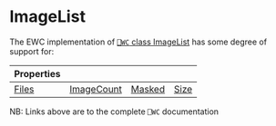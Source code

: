 # ImageList

The EWC implementation of [`⎕WC` class ImageList](https://help.dyalog.com/19.0/index.htm#GUI/Objects/ImageList.htm) has some degree of support for:

| Properties|  |  |  |
|--|--|--|--|
 |  [Files](https://help.dyalog.com/19.0/index.htm#GUI/Properties/Files.htm)  |  [ImageCount](https://help.dyalog.com/19.0/index.htm#GUI/Properties/ImageCount.htm)  |  [Masked](https://help.dyalog.com/19.0/index.htm#GUI/Properties/Masked.htm)  |  [Size](https://help.dyalog.com/19.0/index.htm#GUI/Properties/Size.htm) |

NB: Links above are to the complete `⎕WC` documentation

